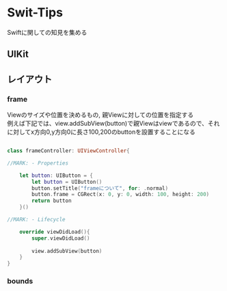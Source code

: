 # Swit-Tips
Swiftに関しての知見を集める


## UIKit



## レイアウト

### frame

Viewのサイズや位置を決めるもの, 親Viewに対しての位置を指定する  
例えば下記では、view.addSubView(button)で親Viewはviewであるので、それに対してx方向0,y方向0に長さ100,200のbuttonを設置することになる

```frame.swift

class frameController: UIViewController{

//MARK: - Properties

    let button: UIButton = {
        let button = UIButton()
        button.setTitle("frameについて", for: .normal)
        button.frame = CGRect(x: 0, y: 0, width: 100, height: 200)
        return button
    }()

//MARK: - Lifecycle

    override viewDidLoad(){
        super.viewDidLoad()
        
        view.addSubView(button)
    }
}


```

### bounds

